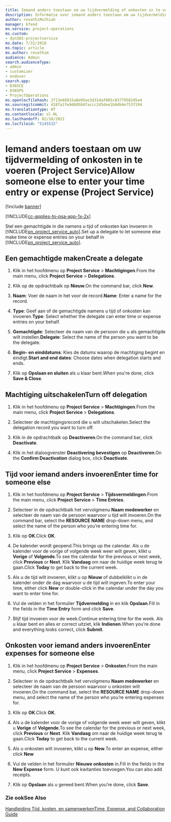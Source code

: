 ```yaml
---
title: Iemand anders toestaan om uw tijdvermelding of onkosten in te voeren
description: Informatie over iemand anders toestaan om uw tijdvermelding of onkosten in te voeren in Project Service
author: revathiMuthiah
manager: kfend
ms.service: project-operations
ms.custom:
- dyn365-projectservice
ms.date: 7/31/2018
ms.topic: article
ms.author: revathim
audience: Admin
search.audienceType:
- admin
- customizer
- enduser
search.app:
- D365CE
- D365PS
- ProjectOperations
ms.openlocfilehash: 2f13e66915a8e05ee3d314af065c03779582d5a4
ms.sourcegitcommit: 418fa1fe9d605b8faccc2d5dee1b04b4e753f194
ms.translationtype: HT
ms.contentlocale: nl-NL
ms.lasthandoff: 02/10/2021
ms.locfileid: "5145532"
---
```

# <a name="allow-someone-else-to-enter-your-time-entry-or-expense-project-service"></a><span data-ttu-id="e1ecd-103">Iemand anders toestaan om uw tijdvermelding of onkosten in te voeren (Project Service)</span><span class="sxs-lookup"><span data-stu-id="e1ecd-103">Allow someone else to enter your time entry or expense (Project Service)</span></span>

[!include [banner](../includes/psa-now-project-operations.md)]

[!INCLUDE[cc-applies-to-psa-app-1x-2x](../includes/cc-applies-to-psa-app-1x-2x.md)]

<span data-ttu-id="e1ecd-104">Stel een gemachtigde in die namens u tijd of onkosten kan invoeren in [!INCLUDE[pn_project_service_auto](../includes/pn-project-service-auto.md)].</span><span class="sxs-lookup"><span data-stu-id="e1ecd-104">Set up a delegate to let someone else make time or expense entries on your behalf in [!INCLUDE[pn_project_service_auto](../includes/pn-project-service-auto.md)].</span></span>  
  
## <a name="create-a-delegate"></a><span data-ttu-id="e1ecd-105">Een gemachtigde maken</span><span class="sxs-lookup"><span data-stu-id="e1ecd-105">Create a delegate</span></span>  
  
1.  <span data-ttu-id="e1ecd-106">Klik in het hoofdmenu op **Project Service** > **Machtigingen**.</span><span class="sxs-lookup"><span data-stu-id="e1ecd-106">From the main menu, click **Project Service** > **Delegations**.</span></span>  
  
2.  <span data-ttu-id="e1ecd-107">Klik op de opdrachtbalk op **Nieuw**.</span><span class="sxs-lookup"><span data-stu-id="e1ecd-107">On the command bar, click **New**.</span></span>  
  
3. <span data-ttu-id="e1ecd-108">**Naam**: Voer de naam in het voor de record.</span><span class="sxs-lookup"><span data-stu-id="e1ecd-108">**Name**: Enter a name for the record.</span></span>  
  
4. <span data-ttu-id="e1ecd-109">**Type**: Geef aan of de gemachtigde namens u tijd of onkosten kan invoeren.</span><span class="sxs-lookup"><span data-stu-id="e1ecd-109">**Type**: Select whether the delegate can enter time or expense entries on your behalf.</span></span>  
  
5. <span data-ttu-id="e1ecd-110">**Gemachtigde**: Selecteer de naam van de persoon die u als gemachtigde wilt instellen.</span><span class="sxs-lookup"><span data-stu-id="e1ecd-110">**Delegate**: Select the name of the person you want to be the delegate.</span></span>  
  
6. <span data-ttu-id="e1ecd-111">**Begin- en einddatums**: Kies de datums waarop de machtiging begint en eindigt.</span><span class="sxs-lookup"><span data-stu-id="e1ecd-111">**Start and end dates**: Choose dates when delegation starts and ends.</span></span>  
  
7.  <span data-ttu-id="e1ecd-112">Klik op **Opslaan en sluiten** als u klaar bent.</span><span class="sxs-lookup"><span data-stu-id="e1ecd-112">When you're done, click **Save & Close**.</span></span>  
  
## <a name="turn-off-delegation"></a><span data-ttu-id="e1ecd-113">Machtiging uitschakelen</span><span class="sxs-lookup"><span data-stu-id="e1ecd-113">Turn off delegation</span></span>  
  
1.  <span data-ttu-id="e1ecd-114">Klik in het hoofdmenu op **Project Service** > **Machtigingen**.</span><span class="sxs-lookup"><span data-stu-id="e1ecd-114">From the main menu, click **Project Service** > **Delegations**.</span></span>  
  
2.  <span data-ttu-id="e1ecd-115">Selecteer de machtigingsrecord die u wilt uitschakelen.</span><span class="sxs-lookup"><span data-stu-id="e1ecd-115">Select the delegation record you want to turn off.</span></span>  
  
3.  <span data-ttu-id="e1ecd-116">Klik in de opdrachtbalk op **Deactiveren**.</span><span class="sxs-lookup"><span data-stu-id="e1ecd-116">On the command bar, click **Deactivate**.</span></span>  
  
4.  <span data-ttu-id="e1ecd-117">Klik in het dialoogvenster **Deactivering bevestigen** op **Deactiveren**.</span><span class="sxs-lookup"><span data-stu-id="e1ecd-117">On the **Confirm Deactivation** dialog box, click **Deactivate**.</span></span>  
  
## <a name="enter-time-for-someone-else"></a><span data-ttu-id="e1ecd-118">Tijd voor iemand anders invoeren</span><span class="sxs-lookup"><span data-stu-id="e1ecd-118">Enter time for someone else</span></span>  
  
1.  <span data-ttu-id="e1ecd-119">Klik in het hoofdmenu op **Project Service** > **Tijdsvermeldingen**.</span><span class="sxs-lookup"><span data-stu-id="e1ecd-119">From the main menu, click **Project Service** > **Time Entries**.</span></span>  
  
2.  <span data-ttu-id="e1ecd-120">Selecteer in de opdrachtbalk het vervolgmenu **Naam medewerker** en selecteer de naam van de persoon waarvoor u tijd wilt invoeren.</span><span class="sxs-lookup"><span data-stu-id="e1ecd-120">On the command bar, select the **RESOURCE NAME** drop-down menu, and select the name of the person who you’re entering time for.</span></span>  
  
3.  <span data-ttu-id="e1ecd-121">Klik op **OK**.</span><span class="sxs-lookup"><span data-stu-id="e1ecd-121">Click **OK**.</span></span>  
  
4.  <span data-ttu-id="e1ecd-122">De kalender wordt geopend.</span><span class="sxs-lookup"><span data-stu-id="e1ecd-122">This brings up the calendar.</span></span> <span data-ttu-id="e1ecd-123">Als u de kalender voor de vorige of volgende week weer wilt geven, klikt u **Vorige** of **Volgende**.</span><span class="sxs-lookup"><span data-stu-id="e1ecd-123">To see the calendar for the previous or next week, click **Previous** or **Next**.</span></span> <span data-ttu-id="e1ecd-124">Klik **Vandaag** om naar de huidige week terug te gaan.</span><span class="sxs-lookup"><span data-stu-id="e1ecd-124">Click **Today** to get back to the current week.</span></span>  
  
5.  <span data-ttu-id="e1ecd-125">Als u de tijd wilt invoeren, klikt u op **Nieuw** of dubbelklikt u in de kalender onder de dag waarvoor u de tijd wilt ingeven.</span><span class="sxs-lookup"><span data-stu-id="e1ecd-125">To enter your time, either click **New** or double-click in the calendar under the day you want to enter time for.</span></span>  
  
6.  <span data-ttu-id="e1ecd-126">Vul de velden in het formulier **Tijdvermelding** in en klik **Opslaan**.</span><span class="sxs-lookup"><span data-stu-id="e1ecd-126">Fill in the fields in the **Time Entry** form and click **Save**.</span></span>  
  
7.  <span data-ttu-id="e1ecd-127">Blijf tijd invoeren voor de week.</span><span class="sxs-lookup"><span data-stu-id="e1ecd-127">Continue entering time for the week.</span></span> <span data-ttu-id="e1ecd-128">Als u klaar bent en alles er correct uitziet, klik **Indienen**.</span><span class="sxs-lookup"><span data-stu-id="e1ecd-128">When you’re done and everything looks correct, click **Submit**.</span></span>  
  
## <a name="enter-expenses-for-someone-else"></a><span data-ttu-id="e1ecd-129">Onkosten voor iemand anders invoeren</span><span class="sxs-lookup"><span data-stu-id="e1ecd-129">Enter expenses for someone else</span></span>  
  
1.  <span data-ttu-id="e1ecd-130">Klik in het hoofdmenu op **Project Service** > **Onkosten**.</span><span class="sxs-lookup"><span data-stu-id="e1ecd-130">From the main menu, click **Project Service** > **Expenses**.</span></span>  
  
2.  <span data-ttu-id="e1ecd-131">Selecteer in de opdrachtbalk het vervolgmenu **Naam medewerker** en selecteer de naam van de persoon waarvoor u onkosten wilt invoeren.</span><span class="sxs-lookup"><span data-stu-id="e1ecd-131">On the command bar, select the **RESOURCE NAME** drop-down menu, and select the name of the person who you’re entering expenses for.</span></span>  
  
3.  <span data-ttu-id="e1ecd-132">Klik op **OK**.</span><span class="sxs-lookup"><span data-stu-id="e1ecd-132">Click **OK**.</span></span>  
  
4.  <span data-ttu-id="e1ecd-133">Als u de kalender voor de vorige of volgende week weer wilt geven, klikt u **Vorige** of **Volgende**.</span><span class="sxs-lookup"><span data-stu-id="e1ecd-133">To see the calendar for the previous or next week, click **Previous** or **Next**.</span></span> <span data-ttu-id="e1ecd-134">Klik **Vandaag** om naar de huidige week terug te gaan.</span><span class="sxs-lookup"><span data-stu-id="e1ecd-134">Click **Today** to get back to the current week.</span></span>  
  
5.  <span data-ttu-id="e1ecd-135">Als u onkosten wilt invoeren, klikt u op **New**.</span><span class="sxs-lookup"><span data-stu-id="e1ecd-135">To enter an expense, either click **New**</span></span>  
  
6.  <span data-ttu-id="e1ecd-136">Vul de velden in het formulier **Nieuwe onkosten** in.</span><span class="sxs-lookup"><span data-stu-id="e1ecd-136">Fill in the fields in the **New Expense** form.</span></span> <span data-ttu-id="e1ecd-137">U kunt ook kwitanties toevoegen.</span><span class="sxs-lookup"><span data-stu-id="e1ecd-137">You can also add receipts.</span></span>  
  
7.  <span data-ttu-id="e1ecd-138">Klik op **Opslaan** als u gereed bent.</span><span class="sxs-lookup"><span data-stu-id="e1ecd-138">When you’re done, click **Save**.</span></span>  
  
### <a name="see-also"></a><span data-ttu-id="e1ecd-139">Zie ook</span><span class="sxs-lookup"><span data-stu-id="e1ecd-139">See Also</span></span>  
 [<span data-ttu-id="e1ecd-140">Handleiding Tijd, kosten, en samenwerken</span><span class="sxs-lookup"><span data-stu-id="e1ecd-140">Time, Expense, and Collaboration Guide</span></span>](../psa/time-expense-collaboration-guide.md)
